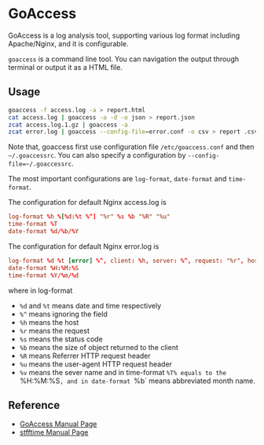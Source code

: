 
# GoAccess

GoAccess is a log analysis tool, supporting various log format including Apache/Nginx, and it is configurable.

`goaccess` is a command line tool. You can navigation the output through terminal or output it as a HTML file.

## Usage

```bash
goaccess -f access.log -a > report.html
cat access.log | goaccess -a -d -o json > report.json
zcat access.log.1.gz | goaccess -a
zcat error.log | goaccess --config-file=error.conf -o csv > report .csv
```

Note that, goaccess first use configuration file `/etc/goaccess.conf` and then `~/.goaccessrc`. 
You can also specify a configuration by `--config-file=~/.goaccessrc`.

The most important configurations are `log-format`, `date-format` and `time-format`. 

The configuration for default Nginx access.log is
```conf
log-format %h %[%d:%t %^] "%r" %s %b "%R" "%u"
time-format %T
date-format %d/%b/%Y
```

The configuration for default Nginx error.log is
```conf
log-format %d %t [error] %^, client: %h, server: %^, request: "%r", host: "%v", referrer: "%R"
date-format %H:%M:%S
time-format %Y/%m/%d
```
where in log-format
  * `%d` and `%t` means date and time respectively
  * `%^` means ignoring the field
  * `%h` means the host
  * `%r` means the request
  * `%s` means the status code
  * `%b` means the size of object returned to the client
  * `%R` means Referrer HTTP request header
  * `%u` means the user-agent HTTP request header
  * `%v` means the sever name
and in time-format `%T% equals to the `%H:%M:%S`, and in date-format `%b` means abbreviated month name.

## Reference

  * [GoAccess Manual Page](https://goaccess.io/man#configuration)
  * [stfftime Manual Page](http://man7.org/linux/man-pages/man3/strftime.3.html)
  
